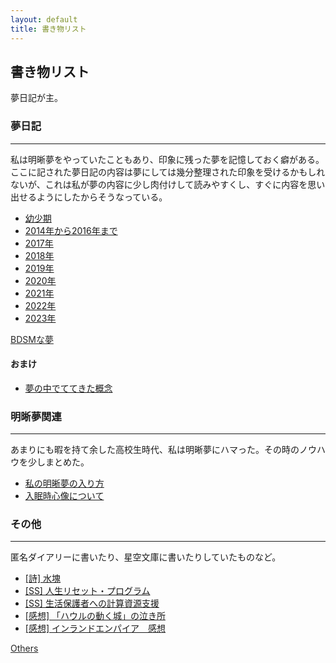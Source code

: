 ```yaml
---
layout: default
title: 書き物リスト
---
```

## 書き物リスト

夢日記が主。

### 夢日記
---

 私は明晰夢をやっていたこともあり、印象に残った夢を記憶しておく癖がある。ここに記された夢日記の内容は夢にしては幾分整理された印象を受けるかもしれないが、これは私が夢の内容に少し肉付けして読みやすくし、すぐに内容を思い出せるようにしたからそうなっている。


- [幼少期](/2019/07/10/dream_child.html)
- [2014年から2016年まで](/2019/01/25/dream_until_2016.html)
- [2017年](/2019/01/25/dream_2017.html)
- [2018年](/2019/01/25/dream_2018.html)
- [2019年](/2019/01/25/dream_2019.html)
- [2020年](/2020/01/15/dream_2020.html)
- [2021年](/2021/05/04/dream_2021.html)
- [2022年](/2023/06/24/dream_2022.html)
- [2023年](/2023/06/24/dream_2023.html)

<a href="/2019/01/31/dream_bdsm_list.html" style="color:#272727;"> BDSMな夢 </a>

#### おまけ
- [夢の中でててきた概念](/2019/01/25/concept_in_dream.html)

### 明晰夢関連
---
あまりにも暇を持て余した高校生時代、私は明晰夢にハマった。その時のノウハウを少しまとめた。


- [私の明晰夢の入り方](/2019/01/29/lucid_dreaming_1.html)
- [入眠時心像について](/2019/01/29/hypnagogic_imagery.html)


### その他
---
匿名ダイアリーに書いたり、星空文庫に書いたりしていたものなど。

- [[詩] 水塊](/2019/01/25/water_mass.html)
- [[SS] 人生リセット・プログラム](/2019/11/27/life_reset_program.html)
- [[SS] 生活保護者への計算資源支援](/2020/06/17/computer_resources_agency.html)
- [[感想] 「ハウルの動く城」の泣き所](/2019/12/03/howls_review.html) 
- [[感想] インランドエンパイア　感想](2019/12/16/inland_empire.html)

<a href="/2019/11/27/others_list.html" style="color:#272727;"> Others </a>


